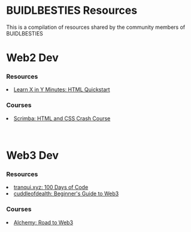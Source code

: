 # BUIDLBESTIES Resources

This is a compilation of resources shared by the community members of BUIDLBESTIES


<h1>Web2 Dev</h1>
<h3>Resources</h3>
  <li><a href="https://learnxinyminutes.com/docs/html/">Learn X in Y Minutes: HTML Quickstart</a></li>
<h3>Courses</h3>
  <li><a href="https://scrimba.com/learn/htmlcss">Scrimba: HTML and CSS Crash Course</a></li>

<br>
<br>

<h1>Web3 Dev</h1>
<h3>Resources</h3>
  <li><a href="https://tranqui.xyz/posts/100-days-of-code">tranqui.xyz: 100 Days of Code</a></li>
  <li><a href="https://cuddleofdeath.hashnode.dev/beginners-guide-to-web3">cuddleofdealth: Beginner's Guide to Web3</a></li>
<h3>Courses</h3>
  <li><a href="https://www.youtube.com/playlist?list=PLMj8NvODurfEYLsuiClgikZBGDfhwdcXF">Alchemy: Road to Web3</a></li>
